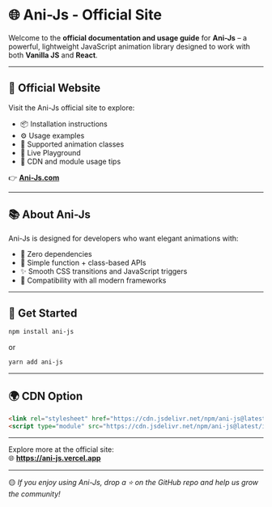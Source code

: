 # 🌐 Ani-Js - Official Site

Welcome to the **official documentation and usage guide** for **Ani-Js** – a powerful, lightweight JavaScript animation library designed to work with both **Vanilla JS** and **React**.

---

## 🔗 Official Website

Visit the Ani-Js official site to explore:

- 📦 Installation instructions
- ⚙️ Usage examples
- 🎨 Supported animation classes
- 🧪 Live Playground
- 📘 CDN and module usage tips

👉 **[Ani-Js.com](https://ani-js.vercel.app/)**

---

## 📚 About Ani-Js

Ani-Js is designed for developers who want elegant animations with:

- 🔧 Zero dependencies
- 🎯 Simple function + class-based APIs
- ✨ Smooth CSS transitions and JavaScript triggers
- 🧩 Compatibility with all modern frameworks

---

## 🚀 Get Started

```bash
npm install ani-js
```

or

```bash
yarn add ani-js
```

---

## 🌍 CDN Option

```html
<link rel="stylesheet" href="https://cdn.jsdelivr.net/npm/ani-js@latest/ani-js.css" />
<script type="module" src="https://cdn.jsdelivr.net/npm/ani-js@latest/index.js"></script>
```

---

Explore more at the official site:  
🌐 **https://ani-js.vercel.app**

---

🟡 *If you enjoy using Ani-Js, drop a ⭐ on the GitHub repo and help us grow the community!*